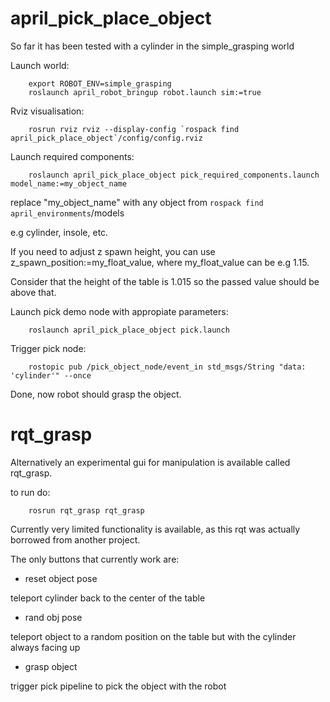 # april_pick_place_object

So far it has been tested with a cylinder in the simple_grasping world

Launch world:

        export ROBOT_ENV=simple_grasping
        roslaunch april_robot_bringup robot.launch sim:=true

Rviz visualisation:

        rosrun rviz rviz --display-config `rospack find april_pick_place_object`/config/config.rviz

Launch required components:

        roslaunch april_pick_place_object pick_required_components.launch model_name:=my_object_name

replace "my_object_name" with any object from `rospack find april_environments`/models

e.g cylinder, insole, etc.

If you need to adjust z spawn height, you can use z_spawn_position:=my_float_value, where my_float_value can be e.g 1.15.

Consider that the height of the table is 1.015 so the passed value should be above that.

Launch pick demo node with appropiate parameters:

        roslaunch april_pick_place_object pick.launch

Trigger pick node:

        rostopic pub /pick_object_node/event_in std_msgs/String "data: 'cylinder'" --once

Done, now robot should grasp the object.

# rqt_grasp

Alternatively an experimental gui for manipulation is available called rqt_grasp.

to run do:

        rosrun rqt_grasp rqt_grasp

Currently very limited functionality is available, as this rqt was actually borrowed from another project.

The only buttons that currently work are:

- reset object pose

teleport cylinder back to the center of the table

- rand obj pose

teleport object to a random position on the table but with the cylinder always facing up

- grasp object

trigger pick pipeline to pick the object with the robot
